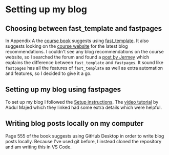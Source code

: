 # Setting up my blog

## Choosing between fast_template and fastpages
In Appendix A the [course
book](https://www.amazon.co.uk/Deep-Learning-Coders-fastai-PyTorch/dp/1492045527)
suggests using [fast_template](https://github.com/fastai/fast_template). It also
suggests looking on the [course website](https://course.fast.ai/) for the latest blog
recommendations. I couldn't see any blog recommendations on the course website, so I
searched the forum and found a [post by
Jermey](https://forums.fast.ai/t/about-the-nbdev-fastpages-category/61743) which
explains the difference between `fast_template` and `fastpages`. It sound like
`fastpages` has all the features of `fast_template` as well as extra automation and
features, so I decided to give it a go.

## Setting up my blog using fastpages
To set up my blog I followed the [Setup
instructions](https://github.com/fastai/fastpages#setup-instructions). The [video
tutorial](https://www.youtube.com/watch?v=L0boq3zqazI&ab_channel=1littlecoder) by Abdul
Majed which they linked had some extra details which were helpful.

## Writing blog posts locally on my computer
Page 555 of the book suggests using GitHub Desktop in order to write blog posts locally.
Because I've used git before, I instead cloned the repository and am writing this in VS
Code.
